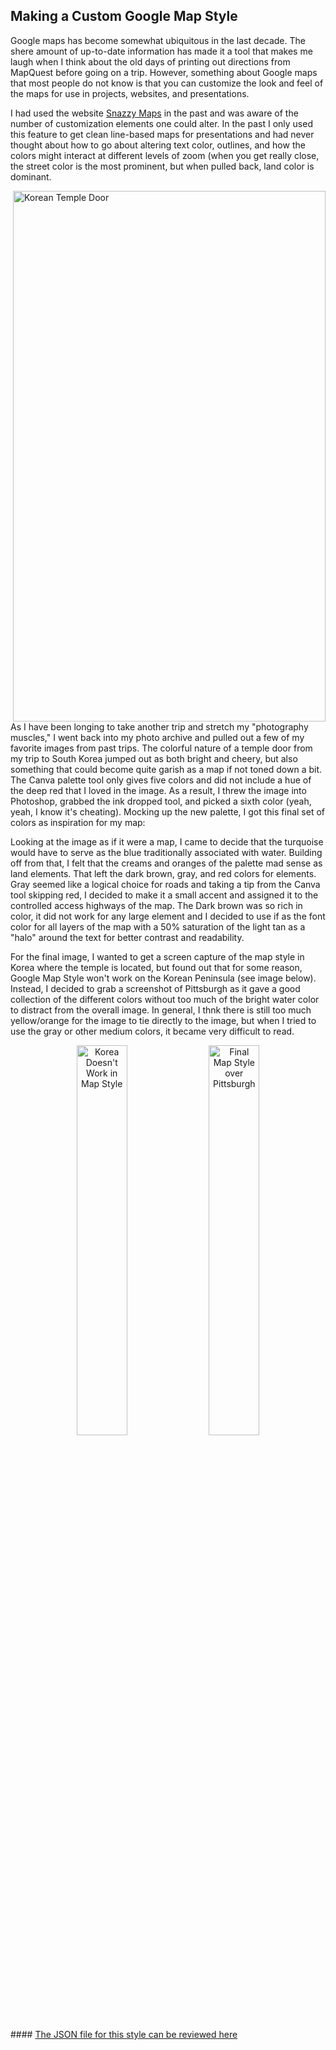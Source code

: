 ## Making a Custom Google Map Style
<p>Google maps has become somewhat ubiquitous in the last decade. The shere amount of up-to-date information has made it a tool that makes me laugh when I think about the old days of printing out directions from MapQuest before going on a trip. However, something about Google maps that most people do not know is that you can customize the look and feel of the maps for use in projects, websites, and presentations.</p>
<p>I had used the website <a href="https://snazzymaps.com/">Snazzy Maps</a> in the past and was aware of the number of customization elements one could alter. In the past I only used this feature to get clean line-based maps for presentations and had never thought about how to go about altering text color, outlines, and how the colors might interact at different levels of zoom (when you get really close, the street color is the most prominent, but when pulled back, land color is dominant.</p>
<p><img style="float: right;" src="https://mrfochs.github.io/Portfolio/Lab1/MapPalette.PNG" alt="Korean Temple Door" width="500" height="849" />As I have been longing to take another trip and stretch my "photography muscles," I went back into my photo archive and pulled out a few of my favorite images from past trips. The colorful nature of a temple door from my trip to South Korea jumped out as both bright and cheery, but also something that could become quite garish as a map if not toned down a bit. The Canva palette tool only gives five colors and did not include a hue of the deep red that I loved in the image. As a result, I threw the image into Photoshop, grabbed the ink dropped tool, and picked a sixth color (yeah, yeah, I know it's cheating). Mocking up the new palette, I got this final set of colors as inspiration for my map:</p>
<p>Looking at the image as if it were a map, I came to decide that the turquoise would have to serve as the blue traditionally associated with water. Building off from that, I felt that the creams and oranges of the palette mad sense as land elements. That left the dark brown, gray, and red colors for elements. Gray seemed like a logical choice for roads and taking a tip from the Canva tool skipping red, I decided to make it a small accent and assigned it to the controlled access highways of the map. The Dark brown was so rich in color, it did not work for any large element and I decided to use if as the font color for all layers of the map with a 50% saturation of the light tan as a "halo" around the text for better contrast and readability.</p>
<p>For the final image, I wanted to get a screen capture of the map style in Korea where the temple is located, but found out that for some reason, Google Map Style won't work on the Korean Peninsula (see image below). Instead, I decided to grab a screenshot of Pittsburgh as it gave a good collection of the different colors without too much of the bright water color to distract from the overall image. In general, I thnk there is still too much yellow/orange for the image to tie directly to the image, but when I tried to use the gray or other medium colors, it became very difficult to read.</p>
<p><center><img style="margin: 0px 5px 0px 0px" src="https://mrfochs.github.io/Portfolio/Lab1/BrokenKorea.PNG" alt="Korea Doesn't Work in Map Style" width="40%" /><img style="margin: 0px 0px 0px 5px" src="https://mrfochs.github.io/Portfolio/Lab1/ColorfulDoorMap.PNG" alt="Final Map Style over Pittsburgh" width="40%" /></center></p>
#### <a href="https://mrfochs.github.io/Portfolio/Lab1/ColorfulDoorMap.json">The JSON file for this style can be reviewed here</a>
